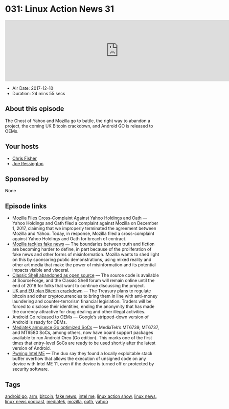 # 031: Linux Action News 31

<iframe src="https://player.fireside.fm/v2/DAcK9LdX+-Zo-xdpq?theme=dark" width="740" height="200" frameborder="0" scrolling="no"></iframe>

* Air Date: 2017-12-10
* Duration: 24 mins 55 secs

## About this episode

The Ghost of Yahoo and Mozilla go to battle, the right way to abandon a project, the coming UK Bitcoin crackdown, and Android GO is released to OEMs.

## Your hosts
* [Chris Fisher](https://linuxactionnews.com/hosts/chris)
* [Joe Ressington](https://linuxactionnews.com/hosts/joe)

## Sponsored by

None



## Episode links

  * [Mozilla Files Cross-Complaint Against Yahoo Holdings and Oath](https://blog.mozilla.org/blog/2017/12/05/mozilla-files-cross-complaint-against-yahoo-holdings-and-oath/ "Mozilla Files Cross-Complaint Against Yahoo Holdings and Oath") — Yahoo Holdings and Oath filed a complaint against Mozilla on December 1, 2017, claiming that we improperly terminated the agreement between Mozilla and Yahoo. Today, in response, Mozilla filed a cross-complaint against Yahoo Holdings and Oath for breach of contract.
  * [Mozilla tackles fake news](https://blog.mozilla.org/blog/2017/12/05/woke-up-and-thought-you-were-in-a-different-reality/ "Mozilla tackles fake news") — The boundaries between truth and fiction are becoming harder to define, in part because of the proliferation of fake news and other forms of misinformation. Mozilla wants to shed light on this by sponsoring public demonstrations, using mixed reality and other art media that make the power of misinformation and its potential impacts visible and visceral.
  * [Classic Shell abandoned as open source](https://liliputing.com/2017/12/classic-shell-goes-open-source-developer-abandons-customize-windows-10-make-work-like-windows-7.html "Classic Shell abandoned as open source") — The source code is available at SourceForge, and the Classic Shell forum will remain online until the end of 2018 for folks that want to continue discussing the project. 
  * [UK and EU plan Bitcoin crackdown](https://www.theguardian.com/technology/2017/dec/04/bitcoin-uk-eu-plan-cryptocurrency-price-traders-anonymity "UK and EU plan Bitcoin crackdown") — The Treasury plans to regulate bitcoin and other cryptocurrencies to bring them in line with anti-money laundering and counter-terrorism financial legislation. Traders will be forced to disclose their identities, ending the anonymity that has made the currency attractive for drug dealing and other illegal activities.
  * [Android Go released to OEMs](https://arstechnica.com/gadgets/2017/12/google-releases-android-go-to-oems-along-with-a-suite-of-low-end-google-apps/ "Android Go released to OEMs") — Google’s stripped-down version of Android is ready for OEMs.
  * [Mediatek announce Go optimized SoCs](https://www.xda-developers.com/mediatek-android-oreo-go-edition/ "Mediatek announce Go optimized SoCs") — MediaTek’s MT6739, MT6737, and MT6580 SoCs, among others, now have board support packages available to run Android Oreo (Go edition). This marks one of the first times that entry-level SoCs are ready to be used shortly after the latest version of Android.
  * [Pwning Intel ME](https://www.theregister.co.uk/2017/12/06/intel_management_engine_pwned_by_buffer_overflow/ "Pwning Intel ME") — The duo say they found a locally exploitable stack buffer overflow that allows the execution of unsigned code on any device with Intel ME 11, even if the device is turned off or protected by security software.



## Tags

[android go](https://linuxactionnews.com/tags/android%20go), [arm](https://linuxactionnews.com/tags/arm), [bitcoin](https://linuxactionnews.com/tags/bitcoin), [fake news](https://linuxactionnews.com/tags/fake%20news), [intel me](https://linuxactionnews.com/tags/intel%20me), [linux action show](https://linuxactionnews.com/tags/linux%20action%20show), [linux news](https://linuxactionnews.com/tags/linux%20news), [linux news podcast](https://linuxactionnews.com/tags/linux%20news%20podcast), [mediatek](https://linuxactionnews.com/tags/mediatek), [mozilla](https://linuxactionnews.com/tags/mozilla), [oath](https://linuxactionnews.com/tags/oath), [yahoo](https://linuxactionnews.com/tags/yahoo)